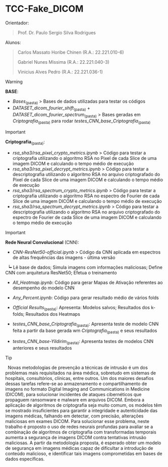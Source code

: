 # TCC-Fake_DICOM

Orientador:
> Prof. Dr. Paulo Sergio Silva Rodrigues

Alunos:
> Carlos Massato Horibe Chinen (R.A.: 22.221.010-6)
> 
> Gabriel Nunes Missima (R.A.: 22.221.040-3)
> 
> Vinicius Alves Pedro (R.A.: 22.221.036-1)

> [!WARNING]
> **BASE**:
> 
> * *Bases*<sub>(pasta)</sub> > Bases de dados utilizadas para testar os códigos
> * *DATASET_dicom_fourier_shift*<sub>(pasta)</sub> + *DATASET_dicom_fourier_spectrum*<sub>(pasta)</sub> > Bases geradas em *Criptografia*<sub>(pasta)</sub> para rodar *testes_CNN_base_Criptografia*<sub>(pasta)</sub>

> [!IMPORTANT]
> **Criptografia**<sub>(pasta)</sub>:
> 
> * *rsa_sha3/rsa_pixel_crypto_metrics.ipynb* > Código para testar a criptografia utilizando o algoritmo RSA no Pixel de cada Slice de uma imagem DICOM e calculando o tempo médio de execução
> * *rsa_sha3/rsa_pixel_decrypt_metrics.ipynb* > Código para testar a descriptografia utilizando o algoritmo RSA no arquivo criptografado do Pixel de cada Slice de uma imagem DICOM e calculando o tempo médio de execução
> * *rsa_sha3/rsa_spectrum_crypto_metrics.ipynb* > Código para testar a criptografia utilizando o algoritmo RSA no espectro de Fourier de cada Slice de uma imagem DICOM e calculando o tempo médio de execução
> * *rsa_sha3/rsa_spectrum_decrypt_metrics.ipynb* > Código para testar a descriptografia utilizando o algoritmo RSA no arquivo criptografado do espectro de Fourier de cada Slice de uma imagem DICOM e calculando o tempo médio de execução

> [!IMPORTANT]
> **Rede Neural Convolucional** (CNN):
> 
> * *CNN-ResNet50-official.ipynb* > Código da CNN aplicada em espectros de altas frequências das imagens - última versão
> 
>   ┕╸Lê base de dados; Simula imagens com informações maliciosas; Define CNN com arquitetura ResNet50; Efetua o treinamento
> 
> * *All_Heatmap.ipynb*: Código para gerar Mapas de Ativação referentes ao desempenho do modelo CNN
> 
> * *Any_Percent.ipynb*: Código para gerar resultado médio de vários folds
> 
> * *Official Results*<sub>(pasta)</sub>: Apresenta: Modelos salvos; Resultados dos k-folds; Resultados dos Heatmaps
>
> * *testes_CNN_base_Criptografia*<sub>(pasta)</sub>: Apresenta teste de modelo CNN feita a partir da base gerada wm *Criptografia*<sub>(pasta)</sub> e seus resultados
>
> * *testes_CNN_base-Yildirim*<sub>(pasta)</sub>: Apresenta testes de modelos CNN anteriores e seus resultados

> [!TIP]
>   Novas metodologias de prevenção a técnicas de intrusão é um dos problemas mais requisitados na área médica, sobretudo em sistemas de hospitais, consultórios, clínicas, entre outros. Um dos maiores desafios dessas tarefas refere-se ao armazenamento e compartilhamento de imagens no formato Digital Imaging and Communications in Medicine (DICOM), para solucionar incidentes de ataques cibernéticos que propaguem ransomware e malware em arquivos DICOM. Embora a aplicação de algoritmos de criptografia seja muito comum, os modelos têm se mostrado insuficientes para garantir a integridade e autenticidade das imagens médicas, falhando em detectar, com precisão, alterações maliciosas em exames DICOM. Para solucionar esse problema, neste trabalho é proposto o uso de redes neurais profundas para avaliar se a combinação de algoritmos de criptografia com transformadas temporais aumenta a segurança de imagens DICOM contra tentativas intrusão maliciosas. A partir da metodologia proposta, é esperado obter um modelo de segurança em imagens médicas capaz de dificultar a introdução de conteúdo malicioso, e identificar tais imagens comprometidas em bases de dados específicas.
